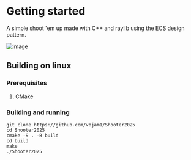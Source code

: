 # Getting started
A simple shoot 'em up made with C++ and raylib using the ECS design pattern.

![image](https://github.com/user-attachments/assets/54c6ddf4-486e-4664-8c20-282cdda297d3)

## Building on linux
### Prerequisites
1. CMake

### Building and running
```
git clone https://github.com/vojam1/Shooter2025
cd Shooter2025
cmake -S . -B build
cd build
make
./Shooter2025
```
